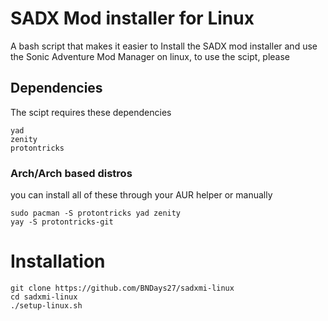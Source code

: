 # SADX Mod installer for Linux
A bash script that makes it easier to Install the SADX mod installer and use the Sonic Adventure Mod Manager on linux, to use the scipt, please 

## Dependencies
The scipt requires these dependencies
```
yad
zenity
protontricks
```
### Arch/Arch based distros
you can install all of these through your AUR helper or manually
```
sudo pacman -S protontricks yad zenity
yay -S protontricks-git
```

# Installation
```
git clone https://github.com/BNDays27/sadxmi-linux
cd sadxmi-linux
./setup-linux.sh
